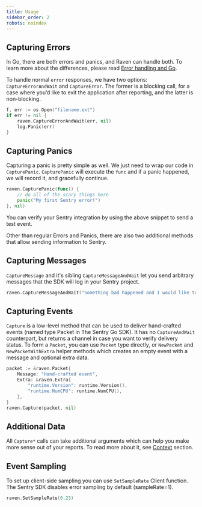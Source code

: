 ```yaml
---
title: Usage
sidebar_order: 2
robots: noindex
---
```


<!-- WIZARD -->
## Capturing Errors

In Go, there are both errors and panics, and Raven can handle both. To learn more about the differences, please read [Error handling and Go](https://blog.golang.org/error-handling-and-go).

To handle normal `error` responses, we have two options: `CaptureErrorAndWait` and `CaptureError`. The former is a blocking call, for a case where you’d like to exit the application after reporting, and the latter is non-blocking.

```go
f, err := os.Open("filename.ext")
if err != nil {
	raven.CaptureErrorAndWait(err, nil)
	log.Panic(err)
}
```

## Capturing Panics

Capturing a panic is pretty simple as well. We just need to wrap our code in `CapturePanic`. `CapturePanic` will execute the `func` and if a panic happened, we will record it, and gracefully continue.

```go
raven.CapturePanic(func() {
	// do all of the scary things here
	panic("My first Sentry error!")
}, nil)
```

You can verify your Sentry integration by using the above snippet to send a test event.
<!-- ENDWIZARD -->

Other than regular Errors and Panics, there are also two additional methods that allow sending information to Sentry.

## Capturing Messages

`CaptureMessage` and it's sibling `CaptureMessageAndWait` let you send arbitrary messages that the SDK will log in your Sentry project.

```go
raven.CaptureMessageAndWait("Something bad happened and I would like to know about that", map[string]string{"category": "logging"})
```

## Capturing Events

`Capture` is a low-level method that can be used to deliver hand-crafted events (named type Packet in The Sentry Go SDK). It has no `CaptureAndWait` counterpart, but returns a channel in case you want to verify delivery status.
To form a `Packet`, you can use `Packet` type directly, or `NewPacket` and `NewPacketWithExtra` helper methods which creates an empty event with a message and optional extra data.

```go
packet := &raven.Packet{
    Message: "Hand-crafted event",
    Extra: &raven.Extra{
        "runtime.Version": runtime.Version(),
        "runtime.NumCPU": runtime.NumCPU(),
    },
}
raven.Capture(packet, nil)
```

## Additional Data

All `Capture*` calls can take additional arguments which can help you make more sense out of your reports.
To read more about it, see [Context](/clients/go/context/) section.

## Event Sampling

To set up client-side sampling you can use `SetSampleRate` Client function. The Sentry SDK disables error sampling by default (sampleRate=1).

```go
raven.SetSampleRate(0.25)
```
